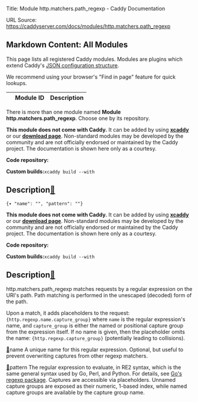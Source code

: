 Title: Module http.matchers.path_regexp - Caddy Documentation

URL Source: https://caddyserver.com/docs/modules/http.matchers.path_regexp

Markdown Content:
All Modules
-----------

This page lists all registered Caddy modules. Modules are plugins which extend Caddy's [JSON configuration structure](https://caddyserver.com/docs/json/).

We recommend using your browser's "Find in page" feature for quick lookups.

|  | Module ID | Description |
| --- | --- | --- |

There is more than one module named **Module http.matchers.path_regexp**. Choose one by its repository.

**This module does not come with Caddy.** It can be added by using **[xcaddy](https://caddyserver.com/docs/build#xcaddy)** or our **[download page](https://caddyserver.com/download)**. Non-standard modules may be developed by the community and are not officially endorsed or maintained by the Caddy project. The documentation is shown here only as a courtesy.

**Code repository:**

**Custom builds:**`xcaddy build --with`

Description[🔗](https://caddyserver.com/docs/modules/http.matchers.path_regexp#docs "Direct link")
--------------------------------------------------------------------------------------------------

`{▾	"name": "",	"pattern": ""}`

**This module does not come with Caddy.** It can be added by using **[xcaddy](https://caddyserver.com/docs/build#xcaddy)** or our **[download page](https://caddyserver.com/download)**. Non-standard modules may be developed by the community and are not officially endorsed or maintained by the Caddy project. The documentation is shown here only as a courtesy.

**Code repository:**

**Custom builds:**`xcaddy build --with`

Description[🔗](https://caddyserver.com/docs/modules/http.matchers.path_regexp#docs "Direct link")
--------------------------------------------------------------------------------------------------

http.matchers.path_regexp matches requests by a regular expression on the URI's path. Path matching is performed in the unescaped (decoded) form of the path.

Upon a match, it adds placeholders to the request: `{http.regexp.name.capture_group}` where `name` is the regular expression's name, and `capture_group` is either the named or positional capture group from the expression itself. If no name is given, then the placeholder omits the name: `{http.regexp.capture_group}` (potentially leading to collisions).

[🔗](https://caddyserver.com/docs/modules/http.matchers.path_regexp#name)name
A unique name for this regular expression. Optional, but useful to prevent overwriting captures from other regexp matchers.

[🔗](https://caddyserver.com/docs/modules/http.matchers.path_regexp#pattern)pattern
The regular expression to evaluate, in RE2 syntax, which is the same general syntax used by Go, Perl, and Python. For details, see [Go's regexp package](https://golang.org/pkg/regexp/). Captures are accessible via placeholders. Unnamed capture groups are exposed as their numeric, 1-based index, while named capture groups are available by the capture group name.
